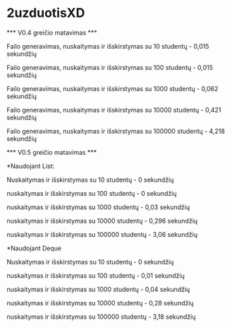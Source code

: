# 2uzduotisXD

*** V0.4 greičio matavimas ***

Failo generavimas, nuskaitymas ir išskirstymas su 10 studentų - 0,015 sekundžių

Failo generavimas, nuskaitymas ir išskirstymas su 100 studentų - 0,015 sekundžių

Failo generavimas, nuskaitymas ir išskirstymas su 1000 studentų - 0,062 sekundžių

Failo generavimas, nuskaitymas ir išskirstymas su 10000 studentų - 0,421 sekundžių

Failo generavimas, nuskaitymas ir išskirstymas su 100000 studentų - 4,218 sekundžių



*** V0.5 greičio matavimas ***



*Naudojant List:

Nuskaitymas ir išskirstymas su 10 studentų - 0 sekundžių

nuskaitymas ir išskirstymas su 100 studentų - 0 sekundžių

nuskaitymas ir išskirstymas su 1000 studentų - 0,03 sekundžių

nuskaitymas ir išskirstymas su 10000 studentų - 0,296 sekundžių

nuskaitymas ir išskirstymas su 100000 studentų - 3,06 sekundžių



*Naudojant Deque

Nuskaitymas ir išskirstymas su 10 studentų - 0 sekundžių

nuskaitymas ir išskirstymas su 100 studentų - 0,01 sekundžių

nuskaitymas ir išskirstymas su 1000 studentų - 0,04 sekundžių

nuskaitymas ir išskirstymas su 10000 studentų - 0,28 sekundžių

nuskaitymas ir išskirstymas su 100000 studentų - 3,18 sekundžių

